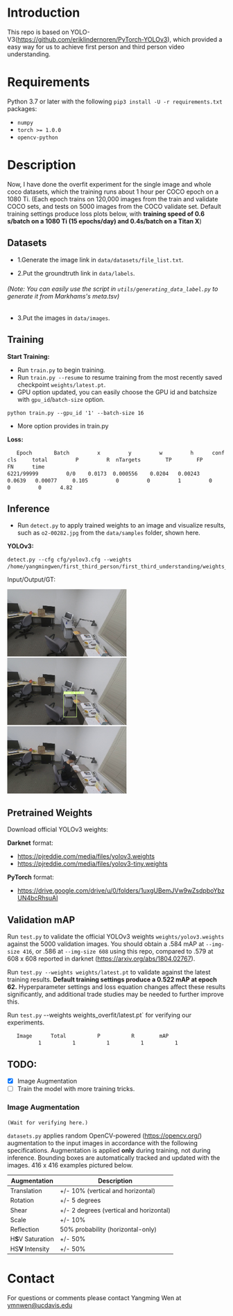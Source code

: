 # Introduction

This repo is based on YOLO-V3(https://github.com/eriklindernoren/PyTorch-YOLOv3), which provided a easy way for us to achieve first person and third person video understanding.

# Requirements

Python 3.7 or later with the following `pip3 install -U -r requirements.txt` packages:

- `numpy`
- `torch >= 1.0.0`
- `opencv-python`

# Description

Now, I have done the overfit experiment for the single image and whole coco datasets, which the training runs about 1 hour per COCO epoch on a 1080 Ti.
(Each epoch trains on 120,000 images from the train and validate COCO sets, and tests on 5000 images from the COCO validate set. Default training settings produce loss plots below, with **training speed of 0.6 s/batch on a 1080 Ti (15 epochs/day) and 0.4s/batch on a Titan X**)

## Datasets

- 1.Generate the image link in `data/datasets/file_list.txt`.

- 2.Put the groundtruth link in `data/labels`.

###### (Note: You can easily use the script in `utils/generating_data_label.py` to generate it from Markhams's meta.tsv)

- 3.Put the images in `data/images`.

## Training

**Start Training:** 
- Run `train.py` to begin training. 
- Run `train.py --resume` to resume training from the most recently saved checkpoint `weights/latest.pt`.
- GPU option updated, you can easily choose the GPU id and batchsize with `gpu_id`/`batch-size` option.

```
python train.py --gpu_id '1' --batch-size 16
```
- More option provides in train.py



**Loss:**
```
   Epoch       Batch         x         y         w         h      conf       cls     total         P         R  nTargets        TP        FP        FN      time
6221/99999         0/0    0.0173  0.000556    0.0204   0.00243    0.0639   0.00077     0.105         0         0         1         0         0         0      4.82
```

## Inference

- Run `detect.py` to apply trained weights to an image and visualize results, such as `o2-00282.jpg` from the `data/samples` folder, shown here. 

**YOLOv3:** 

```
detect.py --cfg cfg/yolov3.cfg --weights /home/yangmingwen/first_third_person/first_third_understanding/weights_overfit/lastest.pt
```
Input/Output/GT:  

<img src="data/datasets/o2-00282_scene.jpg" width="275"><img src="output/o2-00282.jpg" width="275"><img src="data/datasets/o2-00282_location.jpg" width="275">

## Pretrained Weights

Download official YOLOv3 weights:

**Darknet** format: 
- https://pjreddie.com/media/files/yolov3.weights
- https://pjreddie.com/media/files/yolov3-tiny.weights

**PyTorch** format:
- https://drive.google.com/drive/u/0/folders/1uxgUBemJVw9wZsdpboYbzUN4bcRhsuAI

## Validation mAP

Run `test.py` to validate the official YOLOv3 weights `weights/yolov3.weights` against the 5000 validation images. You should obtain a .584 mAP at `--img-size 416`, or .586 at `--img-size 608` using this repo, compared to .579 at 608 x 608 reported in darknet (https://arxiv.org/abs/1804.02767).

Run `test.py --weights weights/latest.pt` to validate against the latest training results. **Default training settings produce a 0.522 mAP at epoch 62.** Hyperparameter settings and loss equation changes affect these results significantly, and additional trade studies may be needed to further improve this.

Run `test.py` --weights weights_overfit/latest.pt` for verifying our experiments.
```
   Image      Total          P          R        mAP
          1          1          1          1          1
```

## TODO:
- [x] Image Augmentation   
- [ ] Train the model with more training tricks.

### Image Augmentation 
`(Wait for verifying here.)`

`datasets.py` applies random OpenCV-powered (https://opencv.org/) augmentation to the input images in accordance with the following specifications. Augmentation is applied **only** during training, not during inference. Bounding boxes are automatically tracked and updated with the images. 416 x 416 examples pictured below.

Augmentation | Description
--- | ---
Translation | +/- 10% (vertical and horizontal)
Rotation | +/- 5 degrees
Shear | +/- 2 degrees (vertical and horizontal)
Scale | +/- 10%
Reflection | 50% probability (horizontal-only)
H**S**V Saturation | +/- 50%
HS**V** Intensity | +/- 50%

# Contact

For questions or comments please contact Yangming Wen at ymnwen@ucdavis.edu
